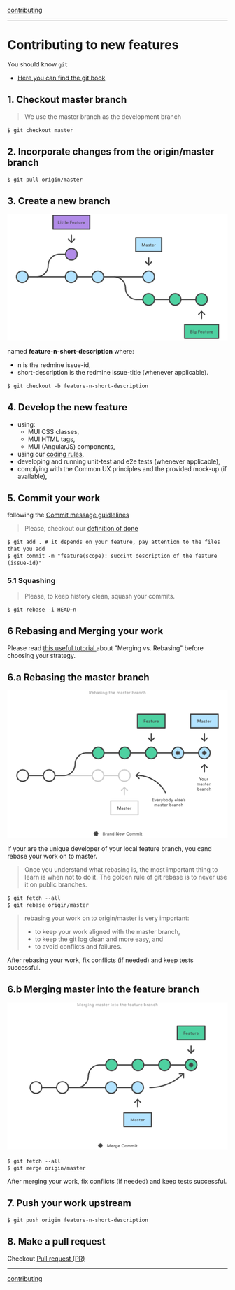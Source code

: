 [contributing](contributing.md)

---

# Contributing to new features

You should know ```git```

- [Here you can find the git book](https://git-scm.com/book/en/v2)

## 1. Checkout master branch

> We use the master branch as the development branch

```shell
$ git checkout master
```

## 2. Incorporate changes from the origin/master branch

```shell
$ git pull origin/master
```
## 3. Create a new branch 

![IMG](./contributing/branching.svg)

named **feature-n-short-description** where:
- n is the redmine issue-id,
- short-description is the redmine issue-title (whenever applicable).

```shell
$ git checkout -b feature-n-short-description
```

## 4. Develop the new feature

- using:
	- MUI CSS classes,
	- MUI HTML tags,
	- MUI (AngularJS) components,
- using our [coding rules](coding-rules.md),
- developing and running unit-test and e2e tests (whenever applicable),
- complying with the Common UX principles and the provided mock-up (if available),

## 5. Commit your work 

following the [Commit message guidlelines](commit-message.md)

> Please, checkout our [definition of done](definition-of-done.md)

```shell
$ git add . # it depends on your feature, pay attention to the files that you add
$ git commit -m "feature(scope): succint description of the feature (issue-id)"
```

### 5.1 Squashing
> Please, to keep history clean, squash your commits.

```shell
$ git rebase -i HEAD~n
```
## 6 Rebasing and Merging your work

Please read [this useful tutorial ](https://www.atlassian.com/git/tutorials/merging-vs-rebasing) about "Merging vs. Rebasing" before choosing your strategy.

## 6.a Rebasing the master branch

![IMG](./contributing/rebasing.svg)

If your are the unique developer of your local feature branch, you cand rebase your work on to master.

> Once you understand what rebasing is, the most important thing to learn is when not to do it. The golden rule of git rebase is to never use it on public branches.

```shell
$ git fetch --all
$ git rebase origin/master
```
> rebasing your work on to origin/master is very important:
> - to keep your work aligned with the master branch, 
> - to keep the git log clean and more easy, and
> - to avoid conflicts and failures.  

After rebasing your work, fix conflicts (if needed) and keep tests successful.

## 6.b Merging master into the feature branch

![IMG](./contributing/merging.svg)

```shell
$ git fetch --all
$ git merge origin/master
```
After merging your work, fix conflicts (if needed) and keep tests successful.

## 7. Push your work upstream

```shell
$ git push origin feature-n-short-description
```

## 8. Make a pull request

Checkout [Pull request (PR)](pull-request.md)

---

[contributing](contributing.md)